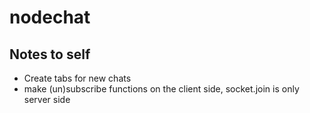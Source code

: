 # nodechat

## Notes to self
- Create tabs for new chats
- make (un)subscribe functions on the client side, socket.join is only server side
